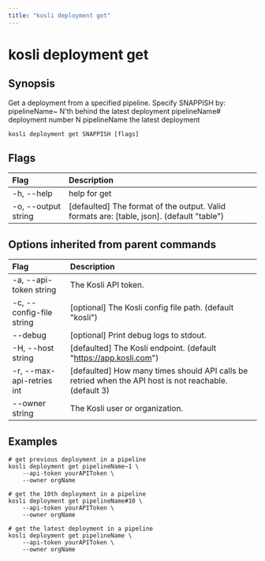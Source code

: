 ```yaml
---
title: "kosli deployment get"
---
```


# kosli deployment get

## Synopsis

Get a deployment from a specified pipeline.
Specify SNAPPISH by:
	pipelineName~<N>  N'th behind the latest deployment
	pipelineName#<N>  deployment number N
	pipelineName      the latest deployment

```shell
kosli deployment get SNAPPISH [flags]
```

## Flags
| Flag | Description |
| :--- | :--- |
|    -h, --help  |  help for get  |
|    -o, --output string  |  [defaulted] The format of the output. Valid formats are: [table, json]. (default "table")  |


## Options inherited from parent commands
| Flag | Description |
| :--- | :--- |
|    -a, --api-token string  |  The Kosli API token.  |
|    -c, --config-file string  |  [optional] The Kosli config file path. (default "kosli")  |
|        --debug  |  [optional] Print debug logs to stdout.  |
|    -H, --host string  |  [defaulted] The Kosli endpoint. (default "https://app.kosli.com")  |
|    -r, --max-api-retries int  |  [defaulted] How many times should API calls be retried when the API host is not reachable. (default 3)  |
|        --owner string  |  The Kosli user or organization.  |


## Examples

```shell
# get previous deployment in a pipeline
kosli deployment get pipelineName~1 \
	--api-token yourAPIToken \
	--owner orgName

# get the 10th deployment in a pipeline
kosli deployment get pipelineName#10 \
	--api-token yourAPIToken \
	--owner orgName

# get the latest deployment in a pipeline
kosli deployment get pipelineName \
	--api-token yourAPIToken \
	--owner orgName
```

